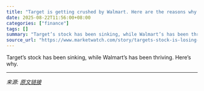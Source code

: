 ```yaml
---
title: "Target is getting crushed by Walmart. Here are the reasons why."
date: 2025-08-22T11:56:00+08:00
categories: ["finance"]
tags: []
summary: "Target’s stock has been sinking, while Walmart’s has been thriving. Here’s why."
source_url: "https://www.marketwatch.com/story/targets-stock-is-losing-the-battle-against-walmart-here-are-the-reasons-why-f5705ee9?mod=mw_rss_topstories"
---
```


Target’s stock has been sinking, while Walmart’s has been thriving. Here’s why.

---

*来源: [原文链接](https://www.marketwatch.com/story/targets-stock-is-losing-the-battle-against-walmart-here-are-the-reasons-why-f5705ee9?mod=mw_rss_topstories)*
